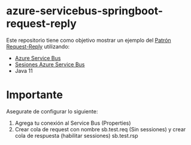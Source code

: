 # azure-servicebus-springboot-request-reply
Este repositorio tiene como objetivo mostrar un ejemplo del [Patrón Request-Reply](https://www.enterpriseintegrationpatterns.com/RequestReply.html) utilizando:
*  [Azure Service Bus](https://docs.microsoft.com/en-us/azure/service-bus-messaging/service-bus-java-how-to-use-queues)
*  [Sesiones Azure Service Bus](https://docs.microsoft.com/en-us/azure/service-bus-messaging/message-sessionsm)
*   Java 11

# Importante
Asegurate de configurar lo siguiente: 
1) Agrega tu conexión al Service Bus (Properties)
2) Crear cola de request con nombre sb.test.req (Sin sessiones) y crear cola de respuesta (habilitar sessiones) sb.test.rsp
